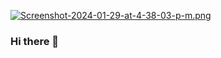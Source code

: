 [![Screenshot-2024-01-29-at-4-38-03-p-m.png](https://i.postimg.cc/rm91C23F/Screenshot-2024-01-29-at-4-38-03-p-m.png)](https://postimg.cc/r0KRM3qv)

### Hi there 👋


<!--
**LuisSerran/LuisSerran** is a ✨ _special_ ✨ repository because its `README.md` (this file) appears on your GitHub profile.

Here are some ideas to get you started:

- 🔭 I’m currently working on ...
- 🌱 I’m currently learning ...
- 👯 I’m looking to collaborate on ...
- 🤔 I’m looking for help with ...
- 💬 Ask me about ...
- 📫 How to reach me: ...
- 😄 Pronouns: ...
- ⚡ Fun fact: ...
-->
